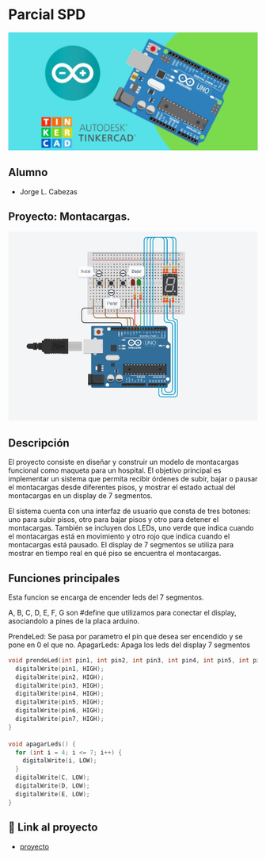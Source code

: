 # Parcial SPD 
![Tinkercad](./img/ArduinoTinkercad.jpg)


## Alumno
- Jorge L. Cabezas


## Proyecto: Montacargas.
![Tinkercad](./img/montacargas.png)


## Descripción
El proyecto consiste en diseñar y construir un modelo de montacargas funcional como maqueta para un hospital. El objetivo principal es implementar un sistema que permita recibir órdenes de subir, bajar o pausar el montacargas desde diferentes pisos, y mostrar el estado actual del montacargas en un display de 7 segmentos.

El sistema cuenta con una interfaz de usuario que consta de tres botones: uno para subir pisos, otro para bajar pisos y otro para detener el montacargas. También se incluyen dos LEDs, uno verde que indica cuando el montacargas está en movimiento y otro rojo que indica cuando el montacargas está pausado. El display de 7 segmentos se utiliza para mostrar en tiempo real en qué piso se encuentra el montacargas.

## Funciones principales
Esta funcion se encarga de encender leds del 7 segmentos.

A, B, C, D, E, F, G son #define que utilizamos para conectar el display, asociandolo a pines de la placa arduino.

PrendeLed: Se pasa por parametro el pin que desea ser encendido y se pone en 0 el que no.
ApagarLeds: Apaga los leds del display 7 segmentos

~~~ C (lenguaje en el que esta escrito)
void prendeLed(int pin1, int pin2, int pin3, int pin4, int pin5, int pin6, int pin7) {
  digitalWrite(pin1, HIGH);
  digitalWrite(pin2, HIGH);
  digitalWrite(pin3, HIGH);
  digitalWrite(pin4, HIGH);
  digitalWrite(pin5, HIGH);
  digitalWrite(pin6, HIGH);
  digitalWrite(pin7, HIGH);
}

void apagarLeds() {
  for (int i = 4; i <= 7; i++) {
    digitalWrite(i, LOW);
  }
  digitalWrite(C, LOW);
  digitalWrite(D, LOW);
  digitalWrite(E, LOW);
}
~~~

## :robot: Link al proyecto
- [proyecto](https://www.tinkercad.com/things/85kh7FoUpBV-parcial-spd-cabezas-franco-jorge-luis-definitivo/editel?sharecode=iMdpjgJq1_L66iTpwoN9FkPZ4vPdlWvwNeVkg1uCaik)

